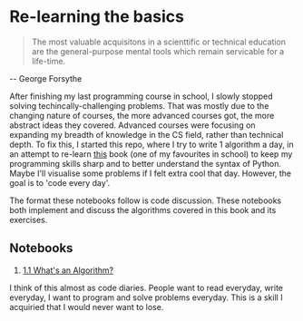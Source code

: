 # Re-learning the basics


> The most valuable acquisitons in a scienttific or technical education are the general-purpose mental tools which remain servicable for a life-time.

-- George Forsythe

After finishing my last programming course in school, I slowly stopped solving techincally-challenging problems. That was mostly due to the changing nature of courses, the more advanced courses got, the more abstract ideas they covered. Advanced courses were focusing on expanding my breadth of knowledge in the CS field, rather than technical depth.
To fix this, I started this repo, where I try to write 1 algorithm a day, in an attempt to re-learn [this](https://doc.lagout.org/science/0_Computer%20Science/2_Algorithms/Introduction%20to%20the%20Design%20and%20Analysis%20of%20Algorithms%20%283rd%20ed.%29%20%5BLevitin%202011-10-09%5D.pdf) book (one of my favourites in school) to keep my programming skills sharp and to better understand the syntax of Python. Maybe I'll visualise some problems if I felt extra cool that day. However, the goal is to 'code every day'.

The format these notebooks follow is code discussion. These notebooks both implement and discuss the algorithms covered in this book and its exercises.


## Notebooks
1. [1.1 What's an Algorithm?](https://nbviewer.jupyter.org/github/ANFALATAWI/Relearning-the-Basics/blob/main/1-1.ipynb)


I think of this almost as code diaries. People want to read everyday, write everyday, I want to program and solve problems everyday. This is a skill I acquiried that I would never want to lose.